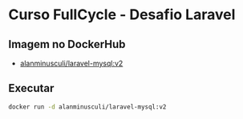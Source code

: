 # Curso FullCycle - Desafio Laravel

## Imagem no DockerHub

- [alanminusculi/laravel-mysql:v2 ](https://hub.docker.com/layers/alanminusculi/laravel-mysql/v2/images/sha256-53cc650134b3250183a52c10452389f9c06cdec8253420498d0ea5185653bd1a?context=repo)

## Executar


```bash
docker run -d alanminusculi/laravel-mysql:v2
```